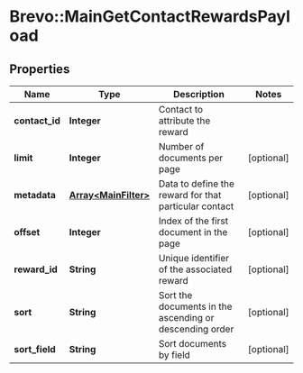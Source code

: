 # Brevo::MainGetContactRewardsPayload

## Properties
Name | Type | Description | Notes
------------ | ------------- | ------------- | -------------
**contact_id** | **Integer** | Contact to attribute the reward | 
**limit** | **Integer** | Number of documents per page | [optional] 
**metadata** | [**Array&lt;MainFilter&gt;**](MainFilter.md) | Data to define the reward for that particular contact | [optional] 
**offset** | **Integer** | Index of the first document in the page | [optional] 
**reward_id** | **String** | Unique identifier of the associated reward | [optional] 
**sort** | **String** | Sort the documents in the ascending or descending order | [optional] 
**sort_field** | **String** | Sort documents by field | [optional] 


